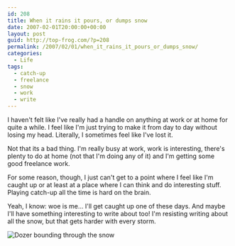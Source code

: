 ```yaml
---
id: 208
title: When it rains it pours, or dumps snow
date: 2007-02-01T20:00:00+00:00
layout: post
guid: http://top-frog.com/?p=208
permalink: /2007/02/01/when_it_rains_it_pours_or_dumps_snow/
categories:
  - Life
tags:
  - catch-up
  - freelance
  - snow
  - work
  - write
---
```

I haven't felt like I've really had a handle on anything at work or at home for quite a while. I feel like I'm just trying to make it from day to day without losing my head. Literally, I sometimes feel like I've lost it.

Not that its a bad thing. I'm really busy at work, work is interesting, there's plenty to do at home (not that I'm doing any of it) and I'm getting some good freelance work.

For some reason, though, I just can't get to a point where I feel like I'm caught up or at least at a place where I can think and do interesting stuff. Playing catch-up all the time is hard on the brain. 

Yeah, I know: woe is me… I'll get caught up one of these days. And maybe I'll have something interesting to write about too! I'm resisting writing about all the snow, but that gets harder with every storm.



<img src="/images/articles/jump.gif" alt="Dozer bounding through the snow" />